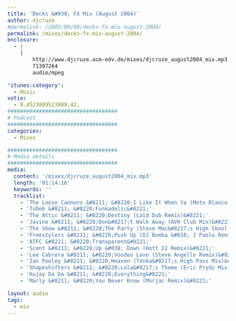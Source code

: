 ```yaml
---
title: 'Decks &#038; FX Mix (August 2004)'
author: djcruze
#permalink: /2005/09/08/decks-fx-mix-august-2004/
permalink: /mixes/decks-fx-mix-august-2004/
enclosure:
  - |
    |
        http://www.djcruze.acm-edv.de/mixes/djcruze_august2004_mix.mp3
        71307264
        audio/mpeg

'itunes:category':
  - Music
votio:
  - 9.4523809523809,42,
###################################
# Podcast
###################################
categories:
  - Mixes

###################################
# Media details
###################################
media:
  content: '/mixes/djcruze_august2004_mix.mp3'
  length: '01:14:16'
  keywords: ''
  tracklist:
    - 'The Loose Cannons &#8211; &#8220;I Like It When Ya (Moto Blanco Vocal Mix)&#8221;'
    - 'Tube6 &#8211; &#8220;Funkadelic&#8221;'
    - 'The Attic &#8211; &#8220;Destiny (Laid Dub Remix)&#8221;'
    - 'Javine &#8211; &#8220;Don&#8217;t Walk Away (AVH Club Mix)&#8221;'
    - 'The Show &#8211; &#8220;The Party (Steve Mac&#8217;s High Skool Disko Re-union Mix)&#8221;'
    - 'Freestylers &#8211; &#8220;Push Up (DJ Bomba &#038; J Paolo Remix)&#8221;'
    - 'ATFC &#8211; &#8220;Transparent&#8221;'
    - 'Scent &#8211; &#8220;Up &#038; Down (Hott 22 Remix)&#8221;'
    - 'Lee Cabrera &#8211; &#8220;Voodoo Love (Steve Angello Remix)&#8221;'
    - 'Ian Pooley &#8211; &#8220;Heaven (Tonka&#8217;s High Pass Mix)&#8221;'
    - 'Shapeshifters &#8211; &#8220;Lola&#8217;s Theme (Eric Prydz Mix)&#8221;'
    - 'Kujay Da Da &#8211; &#8220;Everything&#8221;'
    - 'Marly &#8211; &#8220;You Never Know (Morjac Remix)&#8221;'

layout: audio
tags:
  - mix
---
```

